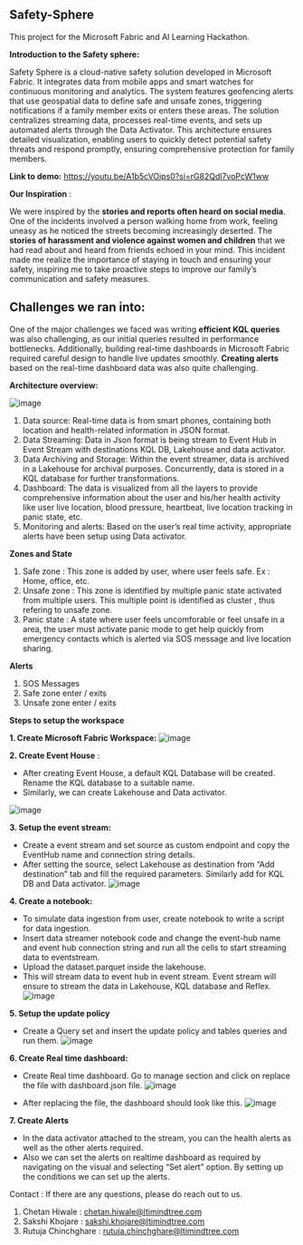 ## Safety-Sphere
This project for the Microsoft Fabric and AI Learning Hackathon. 


**Introduction to the Safety sphere:**

Safety Sphere is a cloud-native safety solution developed in Microsoft Fabric. It integrates data from mobile apps and smart watches for continuous monitoring and analytics. The system features geofencing alerts that use geospatial data to define safe and unsafe zones, triggering notifications if a family member exits or enters these areas.
The solution centralizes streaming data, processes real-time events, and sets up automated alerts through the Data Activator. This architecture ensures detailed visualization, enabling users to quickly detect potential safety threats and respond promptly, ensuring comprehensive protection for family members.

**Link to demo:** 
https://youtu.be/A1b5cVOips0?si=rG82Qdl7voPcW1ww

**Our Inspiration** :

We were inspired by the **stories and reports often heard on social media**. One of the incidents involved a person walking home from work, feeling uneasy as he noticed the streets becoming increasingly deserted. The **stories of harassment and violence against women and children** that we had read about and heard from friends echoed in your mind. This incident made me realize the importance of staying in touch and ensuring your safety, inspiring me to take proactive steps to improve our family’s communication and safety measures.

## Challenges we ran into:
One of the major challenges we faced was writing **efficient KQL queries** was also challenging, as our initial queries resulted in performance bottlenecks. Additionally, building real-time dashboards in Microsoft Fabric required careful design to handle live updates smoothly. **Creating alerts** based on the real-time dashboard data was also quite challenging.


**Architecture overview:**

![image](https://github.com/user-attachments/assets/8e6df12b-4ab3-4893-902d-7d807d0b152e)


 
1.	Data source: Real-time data is from smart phones, containing both location and health-related information in JSON format. 
2.	Data Streaming: Data in Json format is being stream to Event Hub in Event Stream with destinations KQL DB, Lakehouse and data activator. 
3.	Data Archiving and Storage:  Within the event streamer, data is archived in a Lakehouse for archival purposes. Concurrently, data is stored in a KQL database for further transformations. 
4.	Dashboard: The data is visualized from all the layers to provide comprehensive information about the user and his/her health activity like user live location, blood pressure, heartbeat, live location tracking in panic state, etc. 
5.	Monitoring and alerts: Based on the user’s real time activity, appropriate alerts have been setup using Data activator. 


**Zones and State**

1. Safe zone : This zone is added by user, where user feels safe. Ex : Home, office, etc.
2. Unsafe zone : This zone is identified by multiple panic state activated from multiple users. This multiple point is identified as cluster , thus refering to unsafe zone.
3. Panic state : A state where user feels uncomforable or feel unsafe in a area, the user must activate panic mode to get help quickly from emergency contacts which is alerted via SOS message and live location sharing. 

**Alerts**
1. SOS Messages
2. Safe zone enter / exits
3. Unsafe zone enter / exits

**Steps to setup the workspace**

**1. Create Microsoft Fabric Workspace:**
![image](https://github.com/user-attachments/assets/524c85e7-cc59-45ab-895c-489d39aee0b1)

 

**2. Create Event House** : 
- After creating Event House, a default KQL Database will be created. Rename the KQL database to a suitable name.
- Similarly, we can create Lakehouse and Data activator.

![image](https://github.com/user-attachments/assets/6c05c280-e168-47f1-929e-29c310de3319)



**3. Setup the event stream:**
- Create a event stream and set source as custom endpoint and copy the EventHub name and connection string details. 
- After setting the source, select Lakehouse as destination from “Add destination” tab and fill the required parameters. Similarly add for KQL DB and Data activator.
![image](https://github.com/user-attachments/assets/d0da73be-df44-419e-be9e-68d451d377c6)

 
**4. Create a notebook:**
- To simulate data ingestion from user, create notebook to write a script for data ingestion. 
- Insert data streamer notebook code and change the event-hub name and event hub connection string and run all the cells to start streaming data to eventstream. 
- Upload the dataset.parquet inside the lakehouse.
- This will stream data to event hub in event stream. Event stream will ensure to stream the data in Lakehouse, KQL database and Reflex.  
![image](https://github.com/user-attachments/assets/248b8c0c-e64b-4d3b-9638-c6086128e6db)



**5. Setup the update policy** 
- Create a Query set and insert the update policy and tables queries and run them.
![image](https://github.com/user-attachments/assets/e52922bb-d8a9-4170-acdb-3142d4de2cb2)



**6. Create Real time dashboard:**
- Create Real time dashboard. Go to manage section and click on replace the file with dashboard.json file.
![image](https://github.com/user-attachments/assets/1cbf08dd-a427-419c-bcc6-de0ad66a89d3)


- After replacing the file, the dashboard should look like this.
![image](https://github.com/user-attachments/assets/777e29e4-a114-4041-82be-2a4730b6efc1)

 
**7. Create Alerts** 
- In the data activator attached to the stream, you can the health alerts as well as the other alerts required. 
- Also we can set the alerts on realtime dashboard as required by navigating on the visual and selecting “Set alert” option. By setting up the conditions we can set up the alerts.


Contact :
If there are any questions, please do reach out to us.
1. Chetan Hiwale : chetan.hiwale@ltimindtree.com
2. Sakshi Khojare : sakshi.khojare@ltimindtree.com
3. Rutuja Chinchghare : rutuja.chinchghare@ltimindtree.com
